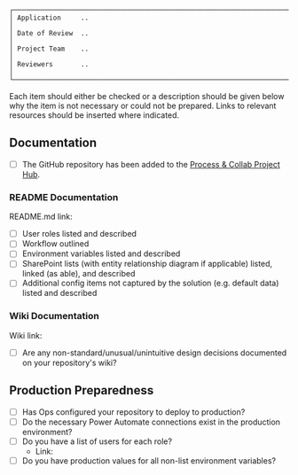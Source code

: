 ```
┌──────────────────────────────────────────────────────────────────────┐
│ Application     ..                                                   │
│ Date of Review  ..                                                   │
│ Project Team    ..                                                   │
│ Reviewers       ..                                                   │
└──────────────────────────────────────────────────────────────────────┘
```

Each item should either be checked or a description should be given below why the item is not necessary or could not be prepared. Links to relevant resources should be inserted where indicated.

## Documentation

* [ ] The GitHub repository has been added to the [Process & Collab Project Hub](https://github.com/niaid/proc-collab-hub).

### README Documentation

README.md link: 

* [ ] User roles listed and described
* [ ] Workflow outlined
* [ ] Environment variables listed and described
* [ ] SharePoint lists (with entity relationship diagram if applicable) listed, linked (as able), and described
* [ ] Additional config items not captured by the solution (e.g. default data) listed and described

### Wiki Documentation

Wiki link: 

* [ ] Are any non-standard/unusual/unintuitive design decisions documented on your repository's wiki?

## Production Preparedness

* [ ] Has Ops configured your repository to deploy to production?
* [ ] Do the necessary Power Automate connections exist in the production environment?
* [ ] Do you have a list of users for each role?
  * Link: 
* [ ] Do you have production values for all non-list environment variables?
